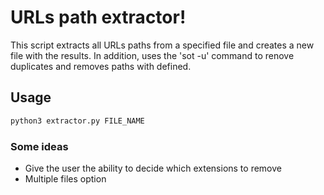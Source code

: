# URLs path extractor!

This script extracts all URLs paths from a specified file and creates a new file with the results.
In addition, uses the 'sot -u' command to renove duplicates and removes paths with defined.

## Usage

```python
python3 extractor.py FILE_NAME
```

### Some ideas
* Give the user the ability to decide which extensions to remove
* Multiple files option
